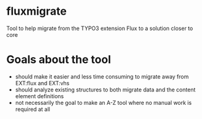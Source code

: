 # fluxmigrate
Tool to help migrate from the TYPO3 extension Flux to a solution closer to core

# Goals about the tool
- should make it easier and less time consuming to migrate away from EXT:flux and EXT:vhs
- should analyze existing structures to both migrate data and the content element definitions
- not necessarily the goal to make an A-Z tool where no manual work is required at all
